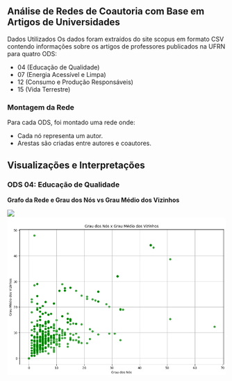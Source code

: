 <h2>Análise de Redes de Coautoria com Base em Artigos de Universidades</h2>

Dados Utilizados
Os dados foram extraídos do site scopus em formato CSV contendo informações sobre os artigos de professores publicados na UFRN para quatro ODS:

+ 04 (Educação de Qualidade)
+ 07 (Energia Acessível e Limpa)
+ 12 (Consumo e Produção Responsáveis)
+ 15 (Vida Terrestre)

<h3>Montagem da Rede</h3>
Para cada ODS, foi montado uma rede onde:

+ Cada nó representa um autor.
+ Arestas são criadas entre autores e coautores.
  
<h2>Visualizações e Interpretações</h2>

<h3>ODS 04: Educação de Qualidade</h3>

**Grafo da Rede e Grau dos Nós vs Grau Médio dos Vizinhos**

<img src="[Unidade2/requisito_2/results/grafo_4.png](https://drive.google.com/file/d/1oNgwUKwx69p2IdnG36MoZRdSt8EwQMlb/view?usp=sharing)">
<img src="Unidade2/requisito_2/results/grafico_4.png">
